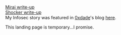 

[Mirai write-up](Mirai) 
<br>
[Shocker write-up](Shocker)
<br>
My Infosec story was featured in [0xdade](https://twitter.com/0xdade)'s blog [here](https://medium.com/@0xdade/what-inspires-hackers-dd3748639220).

This landing page is temporary...I promise.
